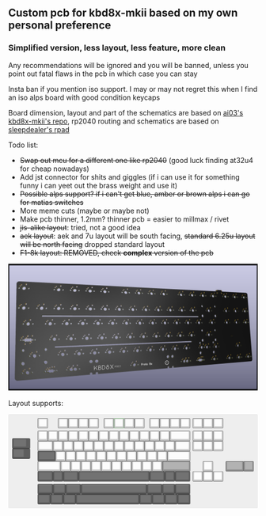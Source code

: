 ## Custom pcb for kbd8x-mkii based on my own personal preference

### Simplified version, less layout, less feature, more clean 

Any recommendations will be ignored and you will be banned, unless you point out fatal flaws in the pcb in which case you can stay

Insta ban if you mention iso support. I may or may not regret this when I find an iso alps board with good condition keycaps

Board dimension, layout and part of the schematics are based on [ai03's kbd8x-mkii's repo](https://github.com/ai03-2725/KBD8X-MKII-PCB), rp2040 routing and schematics are based on [sleepdealer's rpad](https://github.com/Sleepdealr/RPAD)

Todo list:
- ~~Swap out mcu for a different one like rp2040~~ (good luck finding at32u4 for cheap nowadays)
- Add jst connector for shits and giggles (if i can use it for something funny i can yeet out the brass weight and use it)
- ~~Possible alps support? if i can't get blue, amber or brown alps i can go for matias switches~~
- More meme cuts (maybe or maybe not)
- Make pcb thinner, 1.2mm? thinner pcb = easier to millmax / rivet
- ~~jis-alike layout~~: tried, not a good idea
- ~~aek layout~~: aek and 7u layout will be south facing, ~~standard 6.25u layout will be north facing~~ dropped standard layout
- ~~F1-8k layout: REMOVED, check **complex** version of the pcb~~

<img src="proto-8x.png" alt="pcb pic" width="1000"/>

Layout supports:

<img src="keyboard-layout.png" alt="layout pic" width="1000"/>